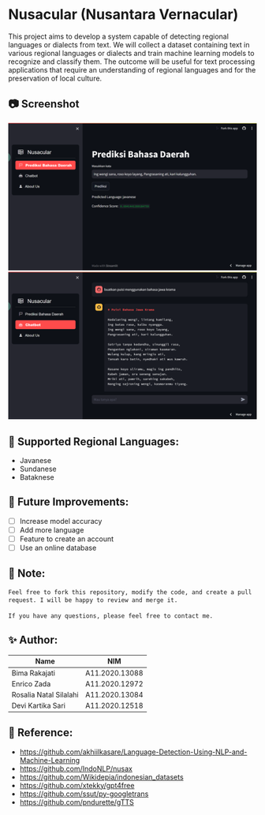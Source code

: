 # Nusacular (Nusantara Vernacular)
This project aims to develop a system capable of detecting regional languages or dialects from text. We will collect a dataset containing text in various regional languages or dialects and train machine learning models to recognize and classify them. The outcome will be useful for text processing applications that require an understanding of regional languages and for the preservation of local culture.

## 📷 Screenshot
![Web Interface](ss/detection.png)
![Web Interface](ss/chatbot.png)

## 🎌 Supported Regional Languages:
- Javanese
- Sundanese
- Bataknese

## 🔮 Future Improvements:
- [ ] Increase model accuracy
- [ ] Add more language
- [ ] Feature to create an account
- [ ] Use an online database

## 📝 Note:
    Feel free to fork this repository, modify the code, and create a pull request. I will be happy to review and merge it.

    If you have any questions, please feel free to contact me.

## ✨ Author:
|             Name            |      NIM       |
| --------------------------- | -------------- |
| Bima Rakajati               | A11.2020.13088 |
| Enrico Zada                 | A11.2020.12972 |
| Rosalia Natal Silalahi      | A11.2020.13084 |
| Devi Kartika Sari           | A11.2020.12518 |

## 📙 Reference:
- https://github.com/akhiilkasare/Language-Detection-Using-NLP-and-Machine-Learning
- https://github.com/IndoNLP/nusax
- https://github.com/Wikidepia/indonesian_datasets
- https://github.com/xtekky/gpt4free
- https://github.com/ssut/py-googletrans
- https://github.com/pndurette/gTTS
